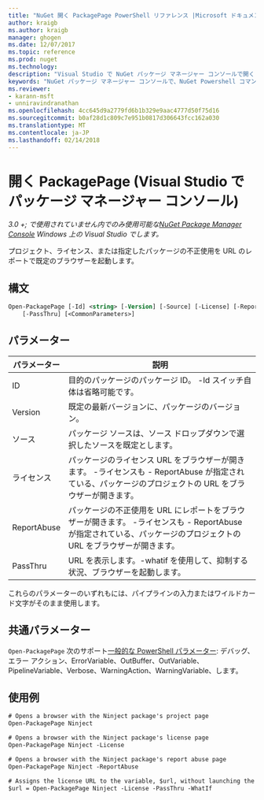 ```yaml
---
title: "NuGet 開く PackagePage PowerShell リファレンス |Microsoft ドキュメント"
author: kraigb
ms.author: kraigb
manager: ghogen
ms.date: 12/07/2017
ms.topic: reference
ms.prod: nuget
ms.technology: 
description: "Visual Studio で NuGet パッケージ マネージャー コンソールで開く PackagePage PowerShell コマンドのリファレンスです。"
keywords: "NuGet パッケージ マネージャー コンソールで、NuGet Powershell コマンドでは、NuGet Powershell リファレンス、開く PackagePage"
ms.reviewer:
- karann-msft
- unniravindranathan
ms.openlocfilehash: 4cc645d9a2779fd6b1b329e9aac4777d50f75d16
ms.sourcegitcommit: b0af28d1c809c7e951b0817d306643fcc162a030
ms.translationtype: MT
ms.contentlocale: ja-JP
ms.lasthandoff: 02/14/2018
---
```

# <a name="open-packagepage-package-manager-console-in-visual-studio"></a>開く PackagePage (Visual Studio でパッケージ マネージャー コンソール)

*3.0 +; で使用されていません内でのみ使用可能な[NuGet Package Manager Console](package-manager-console.md) Windows 上の Visual Studio でします。*

プロジェクト、ライセンス、または指定したパッケージの不正使用を URL のレポートで既定のブラウザーを起動します。

## <a name="syntax"></a>構文

```ps
Open-PackagePage [-Id] <string> [-Version] [-Source] [-License] [-ReportAbuse]
    [-PassThru] [<CommonParameters>]
```

## <a name="parameters"></a>パラメーター

| パラメーター | 説明 |
| --- | --- |
| ID | 目的のパッケージのパッケージ ID。 -Id スイッチ自体は省略可能です。 |
| Version | 既定の最新バージョンに、パッケージのバージョン。 |
| ソース | パッケージ ソースは、ソース ドロップダウンで選択したソースを既定とします。 |
| ライセンス | パッケージのライセンス URL をブラウザーが開きます。 -ライセンスも - ReportAbuse が指定されている、パッケージのプロジェクトの URL をブラウザーが開きます。 |
| ReportAbuse | パッケージの不正使用を URL にレポートをブラウザーが開きます。 -ライセンスも - ReportAbuse が指定されている、パッケージのプロジェクトの URL をブラウザーが開きます。 |
| PassThru | URL を表示します。-whatif を使用して、抑制する状況、ブラウザーを起動します。 |

これらのパラメーターのいずれもには、パイプラインの入力またはワイルドカード文字がそのまま使用します。

## <a name="common-parameters"></a>共通パラメーター

`Open-PackagePage` 次のサポート[一般的な PowerShell パラメーター](http://go.microsoft.com/fwlink/?LinkID=113216): デバッグ、エラー アクション、ErrorVariable、OutBuffer、OutVariable、PipelineVariable、Verbose、WarningAction、WarningVariable、します。

## <a name="examples"></a>使用例

```ps
# Opens a browser with the Ninject package's project page
Open-PackagePage Ninject

# Opens a browser with the Ninject package's license page
Open-PackagePage Ninject -License

# Opens a browser with the Ninject package's report abuse page  
Open-PackagePage Ninject -ReportAbuse

# Assigns the license URL to the variable, $url, without launching the browser
$url = Open-PackagePage Ninject -License -PassThru -WhatIf
```
